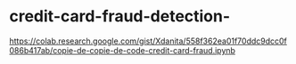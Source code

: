 # credit-card-fraud-detection-
https://colab.research.google.com/gist/Xdanita/558f362ea01f70ddc9dcc0f086b417ab/copie-de-copie-de-code-credit-card-fraud.ipynb
